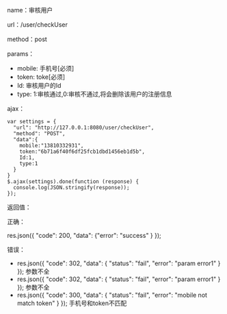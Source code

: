 name：审核用户

url：/user/checkUser

method：post

params：

* mobile: 手机号[必须]
* token: toke[必须]
* Id: 审核用户的Id
* type: 1:审核通过,0:审核不通过,将会删除该用户的注册信息

ajax：

```
var settings = {
  "url": "http://127.0.0.1:8080/user/checkUser",
  "method": "POST",
  "data":{
    mobile:"13810332931",
    token:"6b71a6f40f6df25fcb1dbd1456eb1d5b",
    Id:1,
    type:1
  }
}
$.ajax(settings).done(function (response) {
  console.log(JSON.stringify(response));
});
```

返回值：

正确：

res.json({ "code": 200, "data": {"error": "success" } }); 


错误：

* res.json({ "code": 302, "data": { "status": "fail", "error": "param error1" } }); 参数不全
* res.json({ "code": 302, "data": { "status": "fail", "error": "param error1" } }); 参数不全
* res.json({ "code": 300, "data": { "status": "fail", "error": "mobile not match token" } }); 手机号和token不匹配
